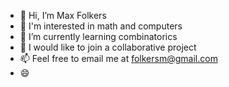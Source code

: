 - 👋 Hi, I’m Max Folkers
- 👀 I'm interested in math and computers
- 🌱 I’m currently learning combinatorics
- 💞️ I would like to join a collaborative project
- 📫 Feel free to email me at folkersm@gmail.com
- :smile:
